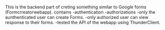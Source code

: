This is the backend part of creting something similar to Google forms (Formcrreatorwebapp).
contains -authentication
         -authorizations
         -only the aunthenticated  user can create Forms.
         -only authorized user can view response to their forms.
         -tested the API of the webapp using ThunderClient.
